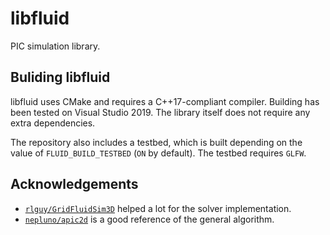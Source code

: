 # libfluid

PIC simulation library.


## Buliding libfluid

libfluid uses CMake and requires a C++17-compliant compiler. Building has been tested on Visual Studio 2019. The library itself does not require any extra dependencies.

The repository also includes a testbed, which is built depending on the value of `FLUID_BUILD_TESTBED` (`ON` by default). The testbed requires `GLFW`.


## Acknowledgements

- [`rlguy/GridFluidSim3D`](https://github.com/rlguy/GridFluidSim3D) helped a lot for the solver implementation.
- [`nepluno/apic2d`](https://github.com/nepluno/apic2d) is a good reference of the general algorithm.
